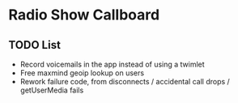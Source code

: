 # Radio Show Callboard

## TODO List

* Record voicemails in the app instead of using a twimlet
* Free maxmind geoip lookup on users
* Rework failure code, from disconnects / accidental call drops / getUserMedia fails
